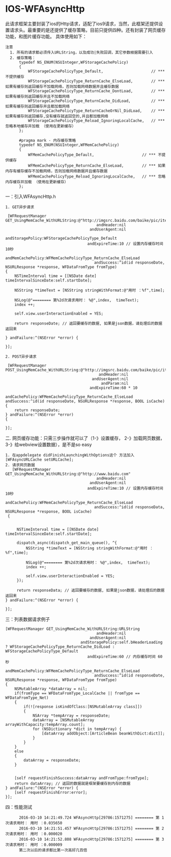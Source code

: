# IOS-WFAsyncHttp
  
  此请求框架主要封装了ios的Http请求，适配了ios9请求，当然，此框架还提供设置请求头。最重要的是还提供了缓存策略，目前只提供四种。还有封装了网页缓存功能，和图片缓存功能。
具体使用如下：
    
    注意
      1. 所有的请求都必须传入URLString，以及成功|失败回调，其它参数根据需要引入
      2. 缓存策略：
          typedef NS_ENUM(NSUInteger,WFStorageCachePolicy)
          {
              WFStorageCachePolicyType_Default,                     // *** 不提供缓存
              WFStorageCachePolicyType_ReturnCache_ElseLoad,        // ***如果有缓存则返回缓存不加载网络，否则加载网络数据并且缓存数据
              WFStorageCachePolicyType_ReturnCache_DontLoad,        // *** 如果有缓存则返回缓存并且不加载网络
              WFStorageCachePolicyType_ReturnCache_DidLoad,         // *** 如果有缓存则返回缓存并且都加载网络
              WFStorageCachePolicyType_ReturnCacheOrNil_DidLoad,    // *** 如果有缓存则返回缓存,没有缓存就返回空的,并且都加载网络
              WFStorageCachePolicyType_Reload_IgnoringLocalCache,   // *** 忽略本地缓存并加载 （使用在更新缓存）
          };

          #pragma mark - 内存缓存策略
          typedef NS_ENUM(NSUInteger,WFMemCachePolicy)
          {
              WFMemCachePolicyType_Default,                     // *** 不提供缓存
              WFMemCachePolicyType_ReturnCache_ElseLoad,        // *** 如果内存有缓存缓存不加载网络，否则加载网络数据并且缓存数据
              WFMemCachePolicyType_Reload_IgnoringLocalCache,   // *** 忽略内存缓存并加载 （使用在更新缓存）
          };
    
一：引入WFAsyncHttp.h
  
    1. GET异步请求
    
     [WFRequestManager GET_UsingMemCache_WithURLString:@"http://imgsrc.baidu.com/baike/pic/item/b13fd4808a7d68eb9123d9a7.jpg"
                                            andHeader:nil
                                         andUserAgent:nil
                                     andStoragePolicy:WFStorageCachePolicyType_Default
                                        andExpireTime:10 // 设置内存缓存时间10秒
                                    andMemCachePolicy:WFMemCachePolicyType_ReturnCache_ElseLoad
                                           andSuccess:^id(id responseDate, NSURLResponse *response, WFDataFromType fromType)
    {
        NSTimeInterval time = [[NSDate date] timeIntervalSinceDate:self.startDate];
        
        NSString *timeText = [NSString stringWithFormat:@"用时 ：%f",time];
        
        NSLog(@"======== 第%2d次请求用时： %@",index,  timeText);
        index ++;
        
        self.view.userInteractionEnabled = YES;
        
        return responseDate; // 返回要缓存的数据, 如果是json数据，请处理后的数据返回来

    } andFailure:^(NSError *error) {
        
    }];
  
    2. POST异步请求
   
     [WFRequestManager POST_UsingMemCache_WithURLString:@"http://imgsrc.baidu.com/baike/pic/item/b13fd4808a7d68eb9123d9a7.jpg"
                                             andHeader:nil
                                          andUserAgent:nil
                                              andParam:nil
                                         andExpireTime:60 * 10
                                        andCachePolicy:WFMemCachePolicyType_ReturnCache_ElseLoad andSuccess:^id(id responseDate, NSURLResponse *response, BOOL isCache)
    {
        return responseDate;
    } andFailure:^(NSError *error)
    {
        
    }];
    
   

二. 网页缓存功能：只需三步操作就可以了（1-》设置缓存， 2-》加载网页数据， 3-》给webview设置数据），是不是so easy

    1. 在appdelegate didFinishLaunchingWithOptions这个 方法加入 [WFAsyncURLCache setURLCache];
    2. 请求网页数据
       [WFRequestManager GET_UsingMemCache_WithURLString:@"http://www.baidu.com"
                                            andHeader:nil
                                         andUserAgent:nil
                                        andExpireTime:10 // 设置内存缓存时间10秒
                                       andCachePolicy:WFMemCachePolicyType_ReturnCache_ElseLoad
                                           andSuccess:^id(id responseData, NSURLResponse *response, BOOL isCache)
     {
        
         
         NSTimeInterval time = [[NSDate date] timeIntervalSinceDate:self.startDate];
         
         dispatch_async(dispatch_get_main_queue(), ^{
             NSString *timeText = [NSString stringWithFormat:@"用时 ：%f",time];
             
             NSLog(@"======== 第%2d次请求用时： %@",index,  timeText);
             index ++;
             
             self.view.userInteractionEnabled = YES;
         });
         
         return responseData; // 返回要缓存的数据, 如果是json数据，请处理后的数据返回来
    } andFailure:^(NSError *error) {
        
    }];
  
三：列表数据请求例子
  
    [WFRequestManager GET_UsingMemCache_WithURLString:URLString
                                            andHeader:nil
                                         andUserAgent:nil
                                     andStoragePolicy:self.bHeaderLoading ? WFStorageCachePolicyType_ReturnCache_DidLoad : WFStorageCachePolicyType_Default
                                        andExpireTime:60 // 内存缓存时间 60 秒
                                    andMemCachePolicy:WFMemCachePolicyType_ReturnCache_ElseLoad
                                           andSuccess:^id(id responseDate, NSURLResponse *response, WFDataFromType fromType)
    {
        NSMutableArray *dataArray = nil;
        if(fromType == WFDataFromType_LocalCache || fromType == WFDataFromType_Net)
        {
            if(![response isKindOfClass:[NSMutableArray class]])
            {
                NSArray *tempArray = responseDate;
                dataArray = [NSMutableArray arrayWithCapacity:tempArray.count];
                for (NSDictionary *dict in tempArray) {
                    [dataArray addObject:[ArticleBean beanWithDict:dict]];
                }
            }
        }
        else
        {
            dataArray = responseDate;
        }
       
        
        [self requestFinishSuccess:dataArray andFromType:fromType];
        return dataArray; // 返回的数据就是框架要缓存到内存的数据
    } andFailure:^(NSError *error) {
        [self requestFinishError:error];
    }];
    
四：性能测试

          2016-03-10 14:21:49.724 WFAsyncHttp[29786:1571275] ======== 第 1次请求用时： 用时 ：0.035650
          2016-03-10 14:21:51.457 WFAsyncHttp[29786:1571275] ======== 第 2次请求用时： 用时 ：0.000020
          2016-03-10 14:21:52.808 WFAsyncHttp[29786:1571275] ======== 第 3次请求用时： 用时 ：0.000009
          第二次以后的请求都比第一次高好几百倍

    
